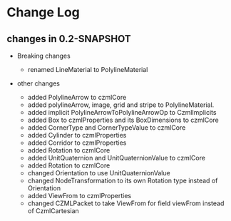 Change Log
==========

## changes in 0.2-SNAPSHOT

* Breaking changes
    * renamed LineMaterial to PolylineMaterial

* other changes
    * added PolylineArrow to czmlCore
    * added polylineArrow, image, grid and stripe to PolylineMaterial.
    * added implicit PolylineArrowToPolylineArrowOp to CzmlImplicits
    * added Box to czmlProperties and its BoxDimensions to czmlCore
    * added CornerType and CornerTypeValue to czmlCore
    * added Cylinder to czmlProperties
    * added Corridor to czmlProperties
    * added Rotation to czmlCore
    * added UnitQuaternion and UnitQuaternionValue to czmlCore
    * added Rotation to czmlCore
    * changed Orientation to use UnitQuaternionValue
    * changed NodeTransformation to its own Rotation type instead of Orientation
    * added ViewFrom to czmlProperties
    * changed CZMLPacket to take ViewFrom for field viewFrom instead of CzmlCartesian


